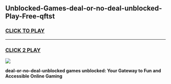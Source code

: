 
## Unblocked-Games-deal-or-no-deal-unblocked-Play-Free-qftst
<h3>
<a href="https://premium76.site?title=deal-or-no-deal-unblocked&ref=10A">CLICK TO PLAY</a></h3>
<hr>

<h3>
<a href="https://premium76.site?title=deal-or-no-deal-unblocked&ref=10A">CLICK 2 PLAY</a>
  
</h3>

<a href="https://premium76.site?title=deal-or-no-deal-unblocked&ref=10A"><img src="https://clearcache.store/games.png"></a>


**deal-or-no-deal-unblocked games unblocked: Your Gateway to Fun and Accessible Online Gaming**
